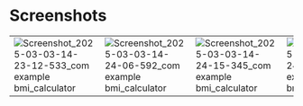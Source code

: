 # Screenshots
|  |  |  |  |
|--|--|--|--|
| ![Screenshot_2025-03-03-14-23-12-533_com example bmi_calculator](https://github.com/user-attachments/assets/75ead796-0f4d-4341-ba5f-5cc16e80b904) | ![Screenshot_2025-03-03-14-24-06-592_com example bmi_calculator](https://github.com/user-attachments/assets/dc0934b6-0a1f-4704-95f0-6cb5a9dad272) | ![Screenshot_2025-03-03-14-24-15-345_com example bmi_calculator](https://github.com/user-attachments/assets/1eb6685e-96e8-46af-94e1-e3b1d554fdc9) | ![Screenshot_2025-03-03-14-24-27-682_com example bmi_calculator](https://github.com/user-attachments/assets/83a68dd1-b750-4274-a1b2-19274a8ceec5) |
